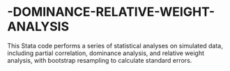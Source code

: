 # -DOMINANCE-RELATIVE-WEIGHT-ANALYSIS
This Stata code performs a series of statistical analyses on simulated data, including partial correlation, dominance analysis, and relative weight analysis, with bootstrap resampling to calculate standard errors.
